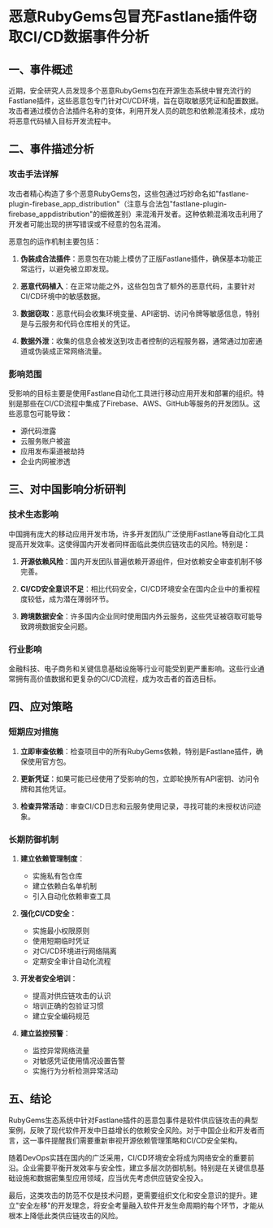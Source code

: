 # 恶意RubyGems包冒充Fastlane插件窃取CI/CD数据事件分析

## 一、事件概述

近期，安全研究人员发现多个恶意RubyGems包在开源生态系统中冒充流行的Fastlane插件，这些恶意包专门针对CI/CD环境，旨在窃取敏感凭证和配置数据。攻击者通过模仿合法插件名称的变体，利用开发人员的疏忽和依赖混淆技术，成功将恶意代码植入目标开发流程中。

## 二、事件描述分析

### 攻击手法详解

攻击者精心构造了多个恶意RubyGems包，这些包通过巧妙命名如"fastlane-plugin-firebase_app_distribution"（注意与合法包"fastlane-plugin-firebase_appdistribution"的细微差别）来混淆开发者。这种依赖混淆攻击利用了开发者可能出现的拼写错误或不经意的包名混淆。

恶意包的运作机制主要包括：

1. **伪装成合法插件**：恶意包在功能上模仿了正版Fastlane插件，确保基本功能正常运行，以避免被立即发现。

2. **恶意代码植入**：在正常功能之外，这些包包含了额外的恶意代码，主要针对CI/CD环境中的敏感数据。

3. **数据窃取**：恶意代码会收集环境变量、API密钥、访问令牌等敏感信息，特别是与云服务和代码仓库相关的凭证。

4. **数据外泄**：收集的信息会被发送到攻击者控制的远程服务器，通常通过加密通道或伪装成正常网络流量。

### 影响范围

受影响的目标主要是使用Fastlane自动化工具进行移动应用开发和部署的组织。特别是那些在CI/CD流程中集成了Firebase、AWS、GitHub等服务的开发团队。这些恶意包可能导致：

- 源代码泄露
- 云服务账户被盗
- 应用发布渠道被劫持
- 企业内网被渗透

## 三、对中国影响分析研判

### 技术生态影响

中国拥有庞大的移动应用开发市场，许多开发团队广泛使用Fastlane等自动化工具提高开发效率。这使得国内开发者同样面临此类供应链攻击的风险。特别是：

1. **开源依赖风险**：国内开发团队普遍依赖开源组件，但对依赖安全审查机制不够完善。

2. **CI/CD安全意识不足**：相比代码安全，CI/CD环境安全在国内企业中的重视程度较低，成为潜在薄弱环节。

3. **跨境数据安全**：许多国内企业同时使用国内外云服务，这些凭证被窃取可能导致跨境数据安全问题。

### 行业影响

金融科技、电子商务和关键信息基础设施等行业可能受到更严重影响。这些行业通常拥有高价值数据和更复杂的CI/CD流程，成为攻击者的首选目标。

## 四、应对策略

### 短期应对措施

1. **立即审查依赖**：检查项目中的所有RubyGems依赖，特别是Fastlane插件，确保使用官方包。

2. **更新凭证**：如果可能已经使用了受影响的包，立即轮换所有API密钥、访问令牌和其他凭证。

3. **检查异常活动**：审查CI/CD日志和云服务使用记录，寻找可能的未授权访问迹象。

### 长期防御机制

1. **建立依赖管理制度**：
   - 实施私有包仓库
   - 建立依赖白名单机制
   - 引入自动化依赖审查工具

2. **强化CI/CD安全**：
   - 实施最小权限原则
   - 使用短期临时凭证
   - 对CI/CD环境进行网络隔离
   - 定期安全审计自动化流程

3. **开发者安全培训**：
   - 提高对供应链攻击的认识
   - 培训正确的包验证习惯
   - 建立安全编码规范

4. **建立监控预警**：
   - 监控异常网络流量
   - 对敏感凭证使用情况设置告警
   - 实施行为分析检测异常活动

## 五、结论

RubyGems生态系统中针对Fastlane插件的恶意包事件是软件供应链攻击的典型案例，反映了现代软件开发中日益增长的依赖安全风险。对于中国企业和开发者而言，这一事件提醒我们需要重新审视开源依赖管理策略和CI/CD安全架构。

随着DevOps实践在国内的广泛采用，CI/CD环境安全将成为网络安全的重要前沿。企业需要平衡开发效率与安全性，建立多层次防御机制。特别是在关键信息基础设施和数据密集型应用领域，应当优先考虑供应链安全投入。

最后，这类攻击的防范不仅是技术问题，更需要组织文化和安全意识的提升。建立"安全左移"的开发理念，将安全考量融入软件开发生命周期的每个环节，才能从根本上降低此类供应链攻击的风险。